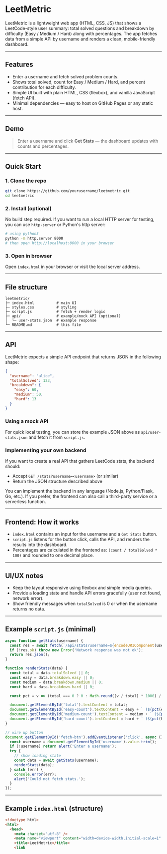 # LeetMetric

LeetMetric is a lightweight web app (HTML, CSS, JS) that shows a LeetCode-style user summary: total solved questions and breakdown by difficulty (Easy / Medium / Hard) along with percentages. The app fetches data from a simple API by username and renders a clean, mobile-friendly dashboard.

---

## Features

* Enter a username and fetch solved problem counts.
* Shows total solved, count for Easy / Medium / Hard, and percent contribution for each difficulty.
* Simple UI built with plain HTML, CSS (flexbox), and vanilla JavaScript (fetch API).
* Minimal dependencies — easy to host on GitHub Pages or any static host.

---

## Demo

> Enter a username and click **Get Stats** — the dashboard updates with counts and percentages.

---

## Quick Start

### 1. Clone the repo

```bash
git clone https://github.com/yourusername/leetmetric.git
cd leetmetric
```

### 2. Install (optional)

No build step required. If you want to run a local HTTP server for testing, you can use `http-server` or Python's http server:

```bash
# using python3
python -m http.server 8000
# then open http://localhost:8000 in your browser
```

### 3. Open in browser

Open `index.html` in your browser or visit the local server address.

---

## File structure

```
leetmetric/
├─ index.html          # main UI
├─ styles.css          # styling
├─ script.js           # fetch + render logic
├─ api/                # example/mock API (optional)
│  └─ user-stats.json  # example response
└─ README.md           # this file
```

---

## API

LeetMetric expects a simple API endpoint that returns JSON in the following shape:

```json
{
  "username": "alice",
  "totalSolved": 123,
  "breakdown": {
    "easy": 60,
    "medium": 50,
    "hard": 13
  }
}
```

### Using a mock API

For quick local testing, you can store the example JSON above as `api/user-stats.json` and fetch it from `script.js`.

### Implementing your own backend

If you want to create a real API that gathers LeetCode stats, the backend should:

* Accept `GET /stats?username=<username>` (or similar)
* Return the JSON structure described above

You can implement the backend in any language (Node.js, Python/Flask, Go, etc.). If you prefer, the frontend can also call a third-party service or a serverless function.

---

## Frontend: How it works

* `index.html` contains an input for the username and a `Get Stats` button.
* `script.js` listens for the button click, calls the API, and renders the results into the dashboard.
* Percentages are calculated in the frontend as: `(count / totalSolved * 100)` and rounded to one decimal place.

---

## UI/UX notes

* Keep the layout responsive using flexbox and simple media queries.
* Provide a loading state and handle API errors gracefully (user not found, network error).
* Show friendly messages when `totalSolved` is 0 or when the username returns no data.

---

## Example `script.js` (minimal)

```js
async function getStats(username) {
  const res = await fetch(`/api/stats?username=${encodeURIComponent(username)}`);
  if (!res.ok) throw new Error('Network response was not ok');
  return res.json();
}

function renderStats(data) {
  const total = data.totalSolved || 0;
  const easy = data.breakdown.easy || 0;
  const medium = data.breakdown.medium || 0;
  const hard = data.breakdown.hard || 0;

  const pct = v => (total === 0 ? 0 : Math.round((v / total) * 1000) / 10);

  document.getElementById('total').textContent = total;
  document.getElementById('easy-count').textContent = easy + ` (${pct(easy)}%)`;
  document.getElementById('medium-count').textContent = medium + ` (${pct(medium)}%)`;
  document.getElementById('hard-count').textContent = hard + ` (${pct(hard)}%)`;
}

// wire up button
document.getElementById('fetch-btn').addEventListener('click', async () => {
  const username = document.getElementById('username').value.trim();
  if (!username) return alert('Enter a username');
  try {
    // show loading state
    const data = await getStats(username);
    renderStats(data);
  } catch (err) {
    console.error(err);
    alert('Could not fetch stats.');
  }
});
```

---

## Example `index.html` (structure)

```html
<!doctype html>
<html>
  <head>
    <meta charset="utf-8" />
    <meta name="viewport" content="width=device-width,initial-scale=1" />
    <title>LeetMetric</title>
    <link
```
